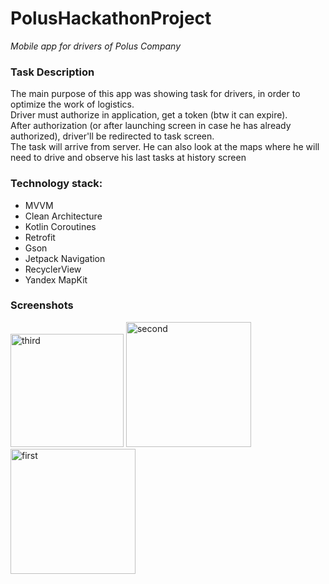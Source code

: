 # PolusHackathonProject

*Mobile app for drivers of Polus Company*

### Task Description
The main purpose of this app was showing task for drivers, in order to optimize the work of logistics.</br>
Driver must authorize in application, get a token (btw it can expire).</br>
After authorization (or after launching screen in case he has already authorized), driver'll be redirected to task screen.</br>
The task will arrive from server. He can also look at the maps where he will need to drive and observe his last tasks at history screen

### Technology stack:
- MVVM
- Clean Architecture
- Kotlin Coroutines
- Retrofit
- Gson
- Jetpack Navigation
- RecyclerView
- Yandex MapKit

### Screenshots


<p>
<img src="https://user-images.githubusercontent.com/98749008/196021838-f5ee745d-7d62-4392-9af9-b19c16803c0a.jpg" alt="third" width="181"/>
<img src="https://user-images.githubusercontent.com/98749008/196021563-fcb09544-5b27-48b3-809d-a65228c8aaac.png" alt="second" width="200"/>
<img src="https://user-images.githubusercontent.com/98749008/196021481-edba32b4-6586-482a-934e-0321d0354f30.png" alt="first" width="200"/>
</p>
